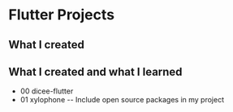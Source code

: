 # Flutter Projects

## What I created

## What I created and what I learned
- 00 dicee-flutter
- 01 xylophone
-- Include  open source packages in my project

